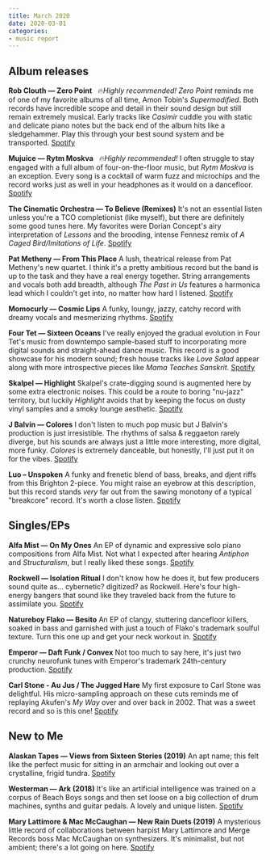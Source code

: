 ```yaml
---
title: March 2020
date: 2020-03-01
categories:
- music report
---
```

## Album releases

**Rob Clouth — Zero Point** &nbsp; 🔥_Highly recommended!_
_Zero Point_ reminds me of one of my favorite albums of all time, Amon Tobin's _Supermodified_. Both records have incredible scope and detail in their sound design but still remain extremely musical. Early tracks like _Casimir_ cuddle you with static and delicate piano notes but the back end of the album hits like a sledgehammer. Play this through your best sound system and be transported.
[Spotify](https://open.spotify.com/album/4j527M7kj0BfndMBI9oqAl?si=HxXND2OiQ3GiUflH9GnABA)

**Mujuice — Rytm Moskva** &nbsp; 🔥_Highly recommended!_
I often struggle to stay engaged with a full album of four-on-the-floor music, but _Rytm Moskva_ is an exception. Every song is a cocktail of warm fuzz and microchips and the record works just as well in your headphones as it would on a dancefloor.
[Spotify](https://open.spotify.com/album/0gb4U8nPDEEXrIbG6og67C?si=I85EzxjFRSm5kPSPjtCTpg)

**The Cinematic Orchestra — To Believe (Remixes)**
It's not an essential listen unless you're a TCO completionist (like myself), but there are definitely some good tunes here. My favorites were Dorian Concept's airy interpretation of _Lessons_ and the brooding, intense Fennesz remix of _A Caged Bird/Imitations of Life_.
[Spotify](https://open.spotify.com/album/1EdoFABv3U8Eu6JTi6LU4k?si=torbsZTMSAeoXvK3JoJHsw)

**Pat Metheny — From This Place**
A lush, theatrical release from Pat Metheny's new quartet. I think it's a pretty ambitious record but the band is up to the task and they have a real energy together. String arrangements and vocals both add breadth, although _The Past in Us_ features a harmonica lead which I couldn't get into, no matter how hard I listened.
[Spotify](https://open.spotify.com/album/5PfjsKZLI9whAwPSfNgnES?si=F2kAc_9dRauVvsYQwHWVdA)

**Momocurly — Cosmic Lips**
A funky, loungy, jazzy, catchy record with dreamy vocals and mesmerizing rhythms.
[Spotify](https://open.spotify.com/album/71DXzWc3FqkzKrQHTsh4j5?si=6KwiN7cwTi-pRFex8vhPlQ)

**Four Tet — Sixteen Oceans**
I've really enjoyed the gradual evolution in Four Tet's music from downtempo sample-based stuff to incorporating more digital sounds and straight-ahead dance music. This record is a good showcase for his modern sound; fresh house tracks like _Love Salad_ appear along with more introspective pieces like _Mama Teaches Sanskrit_.
[Spotify](https://open.spotify.com/album/5gIa8hTQGPwVeNYjDwrraZ?si=Z6dYm58cQCW6o8hb0PUQhA)

**Skalpel — Highlight**
Skalpel's crate-digging sound is augmented here by some extra electronic noises. This could be a route to boring "nu-jazz" territory, but luckily _Highlight_ avoids that by keeping the focus on dusty vinyl samples and a smoky lounge aesthetic.
[Spotify](https://open.spotify.com/album/0WYUSsTfP7bCyLuCthlBCF?si=yVA2XLW8Qy2EmDappnvXCA)

**J Balvin — Colores**
I don't listen to much pop music but J Balvin's production is just irresistible. The rhythms of salsa & reggaeton rarely diverge, but his sounds are always just a little more interesting, more digital, more funky. _Colores_ is extremely danceable, but honestly, I'll just put it on for the vibes.
[Spotify](https://open.spotify.com/album/2mX8ktJoWvyidWBU9U8Jis?si=wZDH0l24RDSBCU9fYa09RA)

**Luo – Unspoken**
A funky and frenetic blend of bass, breaks, and djent riffs from this Brighton 2-piece. You might raise an eyebrow at this description, but this record stands _very_ far out from the sawing monotony of a typical "breakcore" record. It's worth a close listen.
[Spotify](https://open.spotify.com/album/4yssWRZcdhnkbrIKbjZMdy?si=9VddZJPPRJusLO_Qb4g4kQ)


## Singles/EPs

**Alfa Mist — On My Ones**
An EP of dynamic and expressive solo piano compositions from Alfa Mist. Not what I expected after hearing _Antiphon_ and _Structuralism_, but I really liked these songs.
[Spotify](https://open.spotify.com/album/6o73C44oWGeDaCjLvoEKtD?si=ZrYVVUODRFOavYi3kznZzA)

**Rockwell — Isolation Ritual**
I don't know how he does it, but few producers sound quite as... cybernetic? digitized? as Rockwell. Here's four high-energy bangers that sound like they traveled back from the future to assimilate you.
[Spotify](https://open.spotify.com/album/54LiXvV6VshKMRrtMoH5jR?si=yZNL1a0fS-aRqzd7fUOsDA)

**Natureboy Flako — Besito**
An EP of clangy, stuttering dancefloor killers, soaked in bass and garnished with just a touch of Flako's trademark soulful texture. Turn this one up and get your neck workout in.
[Spotify](https://open.spotify.com/album/39Jpj6n5pYH14PNgAsRcuo?si=tDnGf5DMQLy386B5RYeJnA)

**Emperor — Daft Funk / Convex**
Not too much to say here, it's just two crunchy neurofunk tunes with Emperor's trademark 24th-century production.
[Spotify](https://open.spotify.com/album/0UoUQ6LjEAVjTqv33QuoBr?si=oCnngjT6RhGAtQ385bGEkQ)

**Carl Stone - Au Jus / The Jugged Hare**
My first exposure to Carl Stone was delightful. His micro-sampling approach on these cuts reminds me of replaying Akufen's _My Way_ over and over back in 2002. That was a sweet record and so is this one!
[Spotify](https://open.spotify.com/album/7ht21bNX0BwcpFeVtPAsls?si=z739LIG7QO2UglgPGjLyXA)


## New to Me

**Alaskan Tapes — Views from Sixteen Stories (2019)**
An apt name; this felt like the perfect music for sitting in an armchair and looking out over a crystalline, frigid tundra.
[Spotify](https://open.spotify.com/album/05ECaoh4qEPv4Ph2M1htDX?si=muFwcaxDTPC5JOpcyQrM8g)

**Westerman — Ark (2018)**
It's like an artificial intelligence was trained on a corpus of Beach Boys songs and then set loose on a big collection of drum machines, synths and guitar pedals. A lovely and unique listen.
[Spotify](https://open.spotify.com/album/19RGFb1YYwnbEwYZc42msT?si=fftSi3ZoQkahzCHYx146Kw)

**Mary Lattimore & Mac McCaughan — New Rain Duets (2019)**
A mysterious little record of collaborations between harpist Mary Lattimore and Merge Records boss Mac McCaughan on synthesizers. It's minimalist, but not ambient; there's a lot going on here.
[Spotify](https://open.spotify.com/album/1gmSf3ZNJwzkrCwtK0wzFD?si=0w5S57rPTUaF7x6_jE885A)
